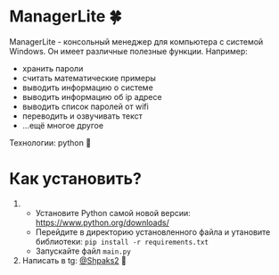 # ManagerLite 🍀
ManagerLite - консольный менеджер для компьютера с системой Windows. Он имеет различные полезные функции. Например:
 - хранить пароли
 - считать математические примеры
 - выводить информацию о системе
 - выводить информацию об ip адресе
 - выводить список паролей от wifi
 - переводить и озвучивать текст
 - ...ещё многое другое

Технологии: python 🐍

# Как установить?
1. - Установите Python самой новой версии: https://www.python.org/downloads/
   - Перейдите в директорию установленного файла и утановите библиотеки: `pip install -r requirements.txt`
   - Запускайте файл `main.py`
2. Написать в tg: [@Shpaks2](https://t.me/Shpaks2) 📧
